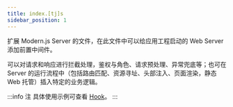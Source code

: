 ```yaml
---
title: index.[tj]s
sidebar_position: 1
---
```


扩展 Modern.js Server 的文件，在此文件中可以给应用工程启动的 Web Server 添加前置中间件。

可以对请求和响应进行拦截处理，鉴权与角色、请求预处理、异常兜底等；也可在 Server 的运行流程中（包括路由匹配、资源寻址、头部注入、页面渲染，静态 Web 托管）插入特定的业务逻辑。

:::info 注
具体使用示例可查看 [Hook](/docs/apis/app/runtime/web-server/hook)。
:::
